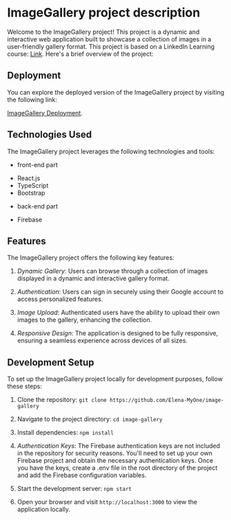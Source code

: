 # ImageGallery project description

Welcome to the ImageGallery project! This project is a dynamic and interactive web application built
to showcase a collection of images in a user-friendly gallery format. This project is based on a
LinkedIn Learning course:
[Link](https://www.linkedin.com/learning/building-production-ready-react-apps-setup-to-deployment-with-firebase/build-a-stellar-single-page-application-with-react?u=56674649).
Here's a brief overview of the project:

## Deployment

You can explore the deployed version of the ImageGallery project by visiting the following link:

[ImageGallery Deployment](https://imagegallery-a0f41.web.app/).

## Technologies Used

The ImageGallery project leverages the following technologies and tools:

- front-end part

* React.js
* TypeScript
* Bootstrap

- back-end part

* Firebase

## Features

The ImageGallery project offers the following key features:

1. _Dynamic Gallery_: Users can browse through a collection of images displayed in a dynamic and
   interactive gallery format.

2. _Authentication_: Users can sign in securely using their Google account to access personalized
   features.

3. _Image Upload_: Authenticated users have the ability to upload their own images to the gallery,
   enhancing the collection.

4. _Responsive Design_: The application is designed to be fully responsive, ensuring a seamless
   experience across devices of all sizes.

## Development Setup

To set up the ImageGallery project locally for development purposes, follow these steps:

1. Clone the repository: `git clone https://github.com/Elena-MyOne/image-gallery`

2. Navigate to the project directory: `cd image-gallery`

3. Install dependencies: `npm install`

4. _Authentication Keys_: The Firebase authentication keys are not included in the repository for
   security reasons. You'll need to set up your own Firebase project and obtain the necessary
   authentication keys. Once you have the keys, create a .env file in the root directory of the
   project and add the Firebase configuration variables.

5. Start the development server: `npm start`

6. Open your browser and visit `http://localhost:3000` to view the application locally.
